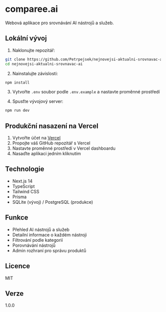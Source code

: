 # comparee.ai

Webová aplikace pro srovnávání AI nástrojů a služeb.

## Lokální vývoj

1. Naklonujte repozitář:
```bash
git clone https://github.com/Petrpejsek/nejnovejsi-aktualni-srovnavac-ai.git
cd nejnovejsi-aktualni-srovnavac-ai
```

2. Nainstalujte závislosti:
```bash
npm install
```

3. Vytvořte `.env` soubor podle `.env.example` a nastavte proměnné prostředí

4. Spusťte vývojový server:
```bash
npm run dev
```

## Produkční nasazení na Vercel

1. Vytvořte účet na [Vercel](https://vercel.com)
2. Propojte váš GitHub repozitář s Vercel
3. Nastavte proměnné prostředí v Vercel dashboardu
4. Nasaďte aplikaci jedním kliknutím

## Technologie

- Next.js 14
- TypeScript
- Tailwind CSS
- Prisma
- SQLite (vývoj) / PostgreSQL (produkce)

## Funkce

- Přehled AI nástrojů a služeb
- Detailní informace o každém nástroji
- Filtrování podle kategorií
- Porovnávání nástrojů
- Admin rozhraní pro správu produktů

## Licence

MIT

## Verze

1.0.0 